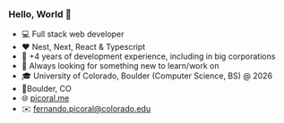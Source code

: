 ### Hello, World 👋

- 💻 Full stack web developer
- ❤️ Nest, Next, React & Typescript
- 💼 +4 years of development experience, including in big corporations
- 👀 Always looking for something new to learn/work on
- 🎓 University of Colorado, Boulder (Computer Science, BS) @ 2026
- 📍Boulder, CO
- 🌐 [picoral.me](https://picoral.me)
- ✉️ [fernando.picoral@colorado.edu](mailto:fernando.picoral@colorado.edu)
